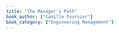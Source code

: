```yaml
---
title: "The Manager's Path"
book_author: ["Camille Fournier"]
book_category: ["Engineering Management"]
---
```

